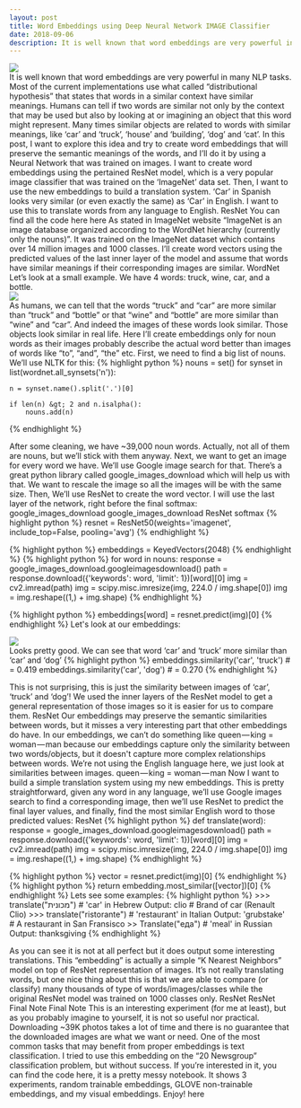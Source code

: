 ```yaml
---
layout: post
title: Word Embeddings using Deep Neural Network IMAGE Classifier
date: 2018-09-06
description: It is well known that word embeddings are very powerful in many NLP tasks. Most of the current implementations use what  ...
---
```


<div class="img_row">
<img class="col three" src="https://cdn-images-1.medium.com/max/2000/1*4MfbrOpTozBXqv1aPG0S1g.png">
</div>
It is well known that word embeddings are very powerful in many NLP tasks. Most of the current implementations use what called “distributional hypothesis” that states that words in a similar context have similar meanings. Humans can tell if two words are similar not only by the context that may be used but also by looking at or imagining an object that this word might represent. Many times similar objects are related to words with similar meanings, like ‘car’ and ‘truck’, ‘house’ and ‘building’, ‘dog’ and ‘cat’.
In this post, I want to explore this idea and try to create word embeddings that will preserve the semantic meanings of the words, and I’ll do it by using a Neural Network that was trained on images.
I want to create word embeddings using the pertained ResNet model, which is a very popular image classifier that was trained on the ‘ImageNet’ data set. Then, I want to use the new embeddings to build a translation system. ‘Car’ in Spanish looks very similar (or even exactly the same) as ‘Car’ in English. I want to use this to translate words from any language to English.
ResNet
You can find all the code here
here
As stated in ImageNet website “ImageNet is an image database organized according to the WordNet hierarchy (currently only the nouns)”. It was trained on the ImageNet dataset which contains over 14 million images and 1000 classes. I’ll create word vectors using the predicted values of the last inner layer of the model and assume that words have similar meanings if their corresponding images are similar.
WordNet
Let’s look at a small example. We have 4 words: truck, wine, car, and a bottle.

<div class="img_row">
<img class="col three" src="https://cdn-images-1.medium.com/max/1600/1*XRAtHB1kD6kXp4X2yMnhFA.png">
</div>
As humans, we can tell that the words “truck” and “car” are more similar than “truck” and “bottle” or that “wine” and “bottle” are more similar than “wine” and “car”. And indeed the images of these words look similar. Those objects look similar in real life.
Here I’ll create embeddings only for noun words as their images probably describe the actual word better than images of words like “to”, “and”, “the” etc.
First, we need to find a big list of nouns. We’ll use NLTK for this:
{% highlight python %}
nouns = set()
for synset in list(wordnet.all_synsets('n')):

    n = synset.name().split('.')[0]

    if len(n) &gt; 2 and n.isalpha():
        nouns.add(n)
{% endhighlight %}






After some cleaning, we have ~39,000 noun words. Actually, not all of them are nouns, but we’ll stick with them anyway.
Next, we want to get an image for every word we have. We’ll use Google image search for that. There’s a great python library called google_images_download which will help us with that. We want to rescale the image so all the images will be with the same size. Then, We’ll use ResNet to create the word vector. I will use the last layer of the network, right before the final softmax:
google_images_download 
google_images_download
ResNet
softmax
{% highlight python %}
resnet = ResNet50(weights='imagenet', 
                  include_top=False, 
                  pooling='avg')
{% endhighlight %}


{% highlight python %}
embeddings = KeyedVectors(2048)
{% endhighlight %}
{% highlight python %}
for word in nouns:
  response = google_images_download.googleimagesdownload()
  path = response.download({'keywords': word, 'limit': 1})[word][0]
  img = cv2.imread(path)
  img = scipy.misc.imresize(img, 224.0 / img.shape[0])
  img = img.reshape((1,) + img.shape)
{% endhighlight %}





{% highlight python %}
  embeddings[word] = resnet.predict(img)[0]
{% endhighlight %}
Let's look at our embeddings:

<div class="img_row">
<img class="col three" src="https://cdn-images-1.medium.com/max/1600/1*1eAKCGRHUZx5icofd9Cdcw.png">
</div>
Looks pretty good. We can see that word ‘car’ and ‘truck’ more similar than ‘car’ and ‘dog’
{% highlight python %}
embeddings.similarity('car', 'truck') # = 0.419
embeddings.similarity('car', 'dog') # = 0.270
{% endhighlight %}

This is not surprising, this is just the similarity between images of ‘car’, ‘truck’ and ‘dog’! We used the inner layers of the ResNet model to get a general representation of those images so it is easier for us to compare them.
ResNet
Our embeddings may preserve the semantic similarities between words, but it misses a very interesting part that other embeddings do have. In our embeddings, we can’t do something like queen — king = woman — man because our embeddings capture only the similarity between two words/objects, but it doesn't capture more complex relationships between words. We’re not using the English language here, we just look at similarities between images.
queen — king = woman — man
Now I want to build a simple translation system using my new embeddings. This is pretty straightforward, given any word in any language, we’ll use Google images search to find a corresponding image, then we’ll use ResNet to predict the final layer values, and finally, find the most similar English word to those predicted values:
ResNet
{% highlight python %}
def translate(word):
  response = google_images_download.googleimagesdownload()
  path = response.download({'keywords': word, 'limit': 1})[word][0]
  img = cv2.imread(path)
  img = scipy.misc.imresize(img, 224.0 / img.shape[0])
  img = img.reshape((1,) + img.shape)
{% endhighlight %}





{% highlight python %}
  vector = resnet.predict(img)[0]
{% endhighlight %}
{% highlight python %}
  return embedding.most_similar([vector])[0]
{% endhighlight %}
Lets see some examples:
{% highlight python %}
&gt;&gt;&gt; translate("מכונית") # 'car' in Hebrew
Output: clio # Brand of car (Renault Clio)
&gt;&gt;&gt; translate("ristorante") # 'restaurant' in Italian
Output: 'grubstake' # A restaurant in San Fransisco
&gt;&gt; Translate("еда") # 'meal' in Russian
Output: thanksgiving
{% endhighlight %}





As you can see it is not at all perfect but it does output some interesting translations.
This “embedding” is actually a simple “K Nearest Neighbors” model on top of ResNet representation of images. It’s not really translating words, but one nice thing about this is that we are able to compare (or classify) many thousands of type of words/images/classes while the original ResNet model was trained on 1000 classes only.
ResNet
ResNet
Final Note
Final Note
This is an interesting experiment (for me at least), but as you probably imagine to yourself, it is not so useful nor practical. Downloading ~39K photos takes a lot of time and there is no guarantee that the downloaded images are what we want or need. One of the most common tasks that may benefit from proper embeddings is text classification. I tried to use this embedding on the “20 Newsgroup” classification problem, but without success. If you’re interested in it, you can find the code here, it is a pretty messy notebook. It shows 3 experiments, random trainable embeddings, GLOVE non-trainable embeddings, and my visual embeddings. Enjoy!
here

